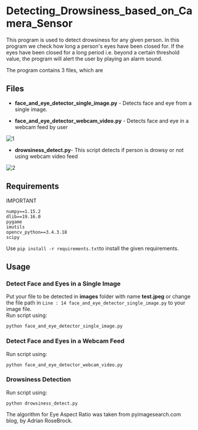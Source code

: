 # Detecting_Drowsiness_based_on_Camera_Sensor





This program is used to detect drowsiness for any given person. In this program we check how long a person's eyes have been closed for. If the eyes have been closed for a long period i.e. beyond a certain threshold value, the program will alert the user by playing an alarm sound.

The program contains 3 files, which are
## Files
 - **face_and_eye_detector_single_image.py** - Detects face and eye from a single image.

 - **face_and_eye_detector_webcam_video.py** - Detects face and eye in a webcam feed by user
 
 ![1](https://user-images.githubusercontent.com/79044490/198834999-d9aa86b0-5c76-4a65-a919-bc47f97dc8fb.png)
 
 - **drowsiness_detect.py**- This script detects if person is drowsy or not using webcam video feed

![2](https://user-images.githubusercontent.com/79044490/198835007-c5864d21-78d6-4024-ae65-9caa0a04d6c7.png)


 
 ## Requirements
 
IMPORTANT

    numpy==1.15.2
	dlib==19.16.0
	pygame
	imutils
	opencv_python==3.4.3.18
	scipy
Use `pip install -r requirements.txt`to install the given requirements.

## Usage

### Detect Face and Eyes in a Single Image
Put your file to be detected in **images** folder with name **test.jpeg** or change the file path in `Line : 14 face_and_eye_detector_single_image.py` to your image file.                     
Run script using:

    python face_and_eye_detector_single_image.py

### Detect Face and Eyes in a Webcam Feed
Run script using:

    python face_and_eye_detector_webcam_video.py
### Drowsiness Detection
Run script using:

    python drowsiness_detect.py

The algorithm for Eye Aspect Ratio was taken from pyimagesearch.com blog, by Adrian RoseBrock.
